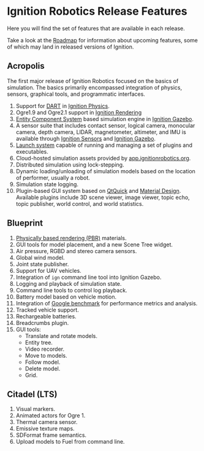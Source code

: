 # Ignition Robotics Release Features

Here you will find the set of features that are available in each release.

Take a look at the [Roadmap](/docs/roadmap) for information about upcoming
features, some of which may land in released versions of Ignition.

## Acropolis

The first major release of Ignition Robotics focused on the basics of simulation. The basics primarily encompassed integration of physics, sensors, graphical tools, and programmatic interfaces.

1. Support for [DART](https://dartsim.github.io/) in [Ignition Physics](/libs/physics).
2. Ogre1.9 and Ogre2.1 support in [Ignition Rendering](/libs/rendering)
3. [Entity Component System](https://en.wikipedia.org/wiki/Entity_component_system) based simulation engine in [Ignition Gazebo](/libs/gazebo).
4. A sensor suite that includes contact sensor, logical camera, monocular camera, depth camera, LIDAR, magnetometer, altimeter, and IMU is available through [Ignition Sensors](/libs/sensors) and [Ignition Gazebo](/libs/gazebo).
5. [Launch system](/libs/launch) capable of running and managing a set of plugins and executables.
6. Cloud-hosted simulation assets provided by [app.ignitionrobotics.org](https://app.ignitionrobotics.org).
7. Distributed simulation using lock-stepping.
8. Dynamic loading/unloading of simulation models based on the location of performer, usually a robot.
9. Simulation state logging.
10. Plugin-based GUI system based on [QtQuick](https://en.wikipedia.org/wiki/Qt_Quick) and [Material Design](https://material.io/design/). Available
    plugins include 3D scene viewer, image viewer, topic echo, topic
    publisher, world control, and world statistics.

## Blueprint

1. [Physically based rendering (PBR)](https://en.wikipedia.org/wiki/Physically_based_rendering) materials.
1. GUI tools for model placement, and a new Scene Tree widget.
1. Air pressure, RGBD and stereo camera sensors.
1. Global wind model.
1. Joint state publisher.
1. Support for UAV vehicles.
1. Integration of `ign` command line tool into Ignition Gazebo.
1. Logging and playback of simulation state.
1. Command line tools to control log playback.
1. Battery model based on vehicle motion.
1. Integration of [Google benchmark](https://github.com/google/benchmark) for performance metrics and analysis.
1. Tracked vehicle support.
1. Rechargeable batteries.
1. Breadcrumbs plugin.
1. GUI tools:
    * Translate and rotate models.
    * Entity tree.
    * Video recorder.
    * Move to models.
    * Follow model.
    * Delete model.
    * Grid.

## Citadel (LTS)

1. Visual markers.
1. Animated actors for Ogre 1.
1. Thermal camera sensor.
1. Emissive texture maps.
1. SDFormat frame semantics.
1. Upload models to Fuel from command line.


